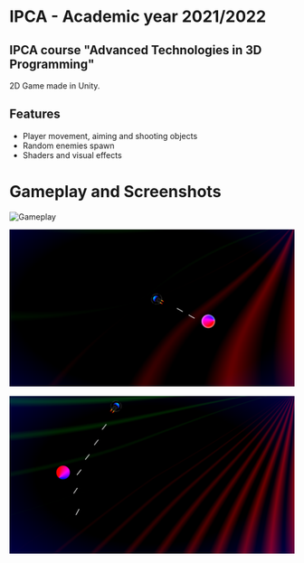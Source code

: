 # IPCA - Academic year 2021/2022

## IPCA course "Advanced Technologies in 3D Programming"

2D Game made in Unity.

## Features

- Player movement, aiming and shooting objects
- Random enemies spawn
- Shaders and visual effects

# Gameplay and Screenshots

![Gameplay](gameplay.gif)

![Screenshot of gameplay](https://github.com/romanokeser/Unity-2D-Game/blob/master/Screenshot_1.png)


![Screenshot of gameplay](https://github.com/romanokeser/Unity-2D-Game/blob/master/Screenshot_2.png)
